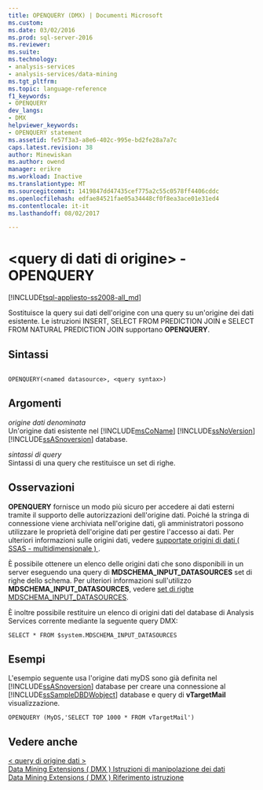 ```yaml
---
title: OPENQUERY (DMX) | Documenti Microsoft
ms.custom: 
ms.date: 03/02/2016
ms.prod: sql-server-2016
ms.reviewer: 
ms.suite: 
ms.technology:
- analysis-services
- analysis-services/data-mining
ms.tgt_pltfrm: 
ms.topic: language-reference
f1_keywords:
- OPENQUERY
dev_langs:
- DMX
helpviewer_keywords:
- OPENQUERY statement
ms.assetid: fe57f3a3-a8e6-402c-995e-bd2fe28a7a7c
caps.latest.revision: 38
author: Minewiskan
ms.author: owend
manager: erikre
ms.workload: Inactive
ms.translationtype: MT
ms.sourcegitcommit: 1419847dd47435cef775a2c55c0578ff4406cddc
ms.openlocfilehash: edfae84521fae05a34448cf0f8ea3ace01e31ed4
ms.contentlocale: it-it
ms.lasthandoff: 08/02/2017

---
```

# <a name="ltsource-data-querygt---openquery"></a>&lt;query di dati di origine&gt; -OPENQUERY
[!INCLUDE[tsql-appliesto-ss2008-all_md](../includes/tsql-appliesto-ss2008-all-md.md)]

  Sostituisce la query sui dati dell'origine con una query su un'origine dei dati esistente. Le istruzioni INSERT, SELECT FROM PREDICTION JOIN e SELECT FROM NATURAL PREDICTION JOIN supportano **OPENQUERY**.  
  
## <a name="syntax"></a>Sintassi  
  
```  
  
OPENQUERY(<named datasource>, <query syntax>)  
```  
  
## <a name="arguments"></a>Argomenti  
 *origine dati denominata*  
 Un'origine dati esistente nel [!INCLUDE[msCoName](../includes/msconame-md.md)] [!INCLUDE[ssNoVersion](../includes/ssnoversion-md.md)] [!INCLUDE[ssASnoversion](../includes/ssasnoversion-md.md)] database.  
  
 *sintassi di query*  
 Sintassi di una query che restituisce un set di righe.  
  
## <a name="remarks"></a>Osservazioni  
 **OPENQUERY** fornisce un modo più sicuro per accedere ai dati esterni tramite il supporto delle autorizzazioni dell'origine dati. Poiché la stringa di connessione viene archiviata nell'origine dati, gli amministratori possono utilizzare le proprietà dell'origine dati per gestire l'accesso ai dati. Per ulteriori informazioni sulle origini dati, vedere [supportate origini di dati &#40; SSAS - multidimensionale &#41; ](../analysis-services/multidimensional-models/supported-data-sources-ssas-multidimensional.md).  
  
 È possibile ottenere un elenco delle origini dati che sono disponibili in un server eseguendo una query di **MDSCHEMA_INPUT_DATASOURCES** set di righe dello schema. Per ulteriori informazioni sull'utilizzo **MDSCHEMA_INPUT_DATASOURCES**, vedere [set di righe MDSCHEMA_INPUT_DATASOURCES](../analysis-services/schema-rowsets/ole-db-olap/mdschema-input-datasources-rowset.md).  
  
 È inoltre possibile restituire un elenco di origini dati del database di Analysis Services corrente mediante la seguente query DMX:  
  
 `SELECT * FROM $system.MDSCHEMA_INPUT_DATASOURCES`  
  
## <a name="examples"></a>Esempi  
 L'esempio seguente usa l'origine dati myDS sono già definita nel [!INCLUDE[ssASnoversion](../includes/ssasnoversion-md.md)] database per creare una connessione al [!INCLUDE[ssSampleDBDWobject](../includes/sssampledbdwobject-md.md)] database e query di **vTargetMail** visualizzazione.  
  
```  
OPENQUERY (MyDS,'SELECT TOP 1000 * FROM vTargetMail')  
```  
  
## <a name="see-also"></a>Vedere anche  
 [&#60; query di origine dati &#62;](../dmx/source-data-query.md)   
 [Data Mining Extensions &#40; DMX &#41; Istruzioni di manipolazione dei dati](../dmx/dmx-statements-data-manipulation.md)   
 [Data Mining Extensions &#40; DMX &#41; Riferimento istruzione](../dmx/data-mining-extensions-dmx-statements.md)  
  
  

